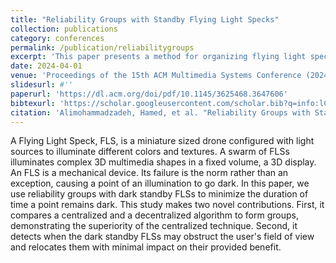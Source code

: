 ```yaml
---
title: "Reliability Groups with Standby Flying Light Specks"
collection: publications
category: conferences
permalink: /publication/reliabilitygroups
excerpt: 'This paper presents a method for organizing flying light specks into reliability groups with standby units to enhance fault tolerance and system resilience.'
date: 2024-04-01
venue: 'Proceedings of the 15th ACM Multimedia Systems Conference (2024)'
slidesurl: #''
paperurl: 'https://dl.acm.org/doi/pdf/10.1145/3625468.3647606'
bibtexurl: 'https://scholar.googleusercontent.com/scholar.bib?q=info:lC8r_H6QKmYJ:scholar.google.com/&output=citation&scisdr=CgIJBgA-EI6CqDHwDp8:AAZF9b8AAAAAaJj2Fp8nA1VbI0ZMdXa7hjcWzMc&scisig=AAZF9b8AAAAAaJj2Fp-ktfshaRNBrM-cUybl4Yg&scisf=4&ct=citation&cd=-1&hl=en'
citation: 'Alimohammadzadeh, Hamed, et al. "Reliability Groups with Standby Flying Light Specks." Proceedings of the 15th ACM Multimedia Systems Conference. 2024.'
---
```

A Flying Light Speck, FLS, is a miniature sized drone configured with light sources to illuminate different colors and textures. A swarm of FLSs illuminates complex 3D multimedia shapes in a fixed volume, a 3D display. An FLS is a mechanical device. Its failure is the norm rather than an exception, causing a point of an illumination to go dark. In this paper, we use reliability groups with dark standby FLSs to minimize the duration of time a point remains dark. This study makes two novel contributions. First, it compares a centralized and a decentralized algorithm to form groups, demonstrating the superiority of the centralized technique. Second, it detects when the dark standby FLSs may obstruct the user's field of view and relocates them with minimal impact on their provided benefit.

